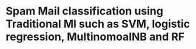 # Spam Mail classification using Traditional Ml such as SVM, logistic regression, MultinomoalNB and RF
